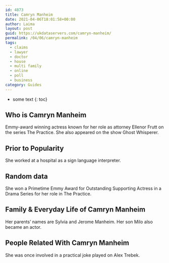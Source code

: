 ```yaml
---
id: 4873
title: Camryn Manheim
date: 2021-04-06T18:01:58+00:00
author: Laima
layout: post
guid: https://ukdataservers.com/camryn-manheim/
permalink: /04/06/camryn-manheim
tags:
  - claims
  - lawyer
  - doctor
  - house
  - multi family
  - online
  - poll
  - business
category: Guides
---
```


* some text
{: toc}


## Who is Camryn Manheim
                  
                  
                  
Emmy-award winning actress known for her role as attorney Ellenor Frutt on the series The Practice. She also appeared on the show Ghost Whisperer.
                  
              
            
              
            
                
                
                
## Prior to Popularity
                  
                  
                  
She worked at a hospital as a sign language interpreter.
                  
              
            
              
            
                
                
                
## Random data
                  
                  
                  
She won a Primetime Emmy Award for Outstanding Supporting Actress in a Drama Series for her role in The Practice. 
                  
              
            
              
            
                
                
                
## Family & Everyday Life of Camryn Manheim
                  
                  
                  
Her parents&#8217; names are Sylvia and Jerome Manheim. Her son Milo also became an actor. 
                  
              
            
              
            
                
                
                
## People Related With Camryn Manheim
                  
                  
                  
She was once involved in a practical joke played on Alex Trebek.
                  
              
            
              
            
                
              
            
              
              
            
            
              
            
          
          
          